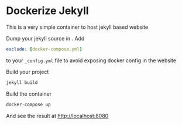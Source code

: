 # Dockerize Jekyll

This is a very simple container to host jekyll based website

Dump your jekyll source in .
Add
```yaml
exclude: [docker-compose.yml]
```

to your `_config.yml` file to avoid exposing docker config in the website

Build your project

```bash
jekyll build
```

Build the container

```bash
docker-compose up
```

And see the result at [http://localhost:8080](http://localhost:8080 "Local docker container")
